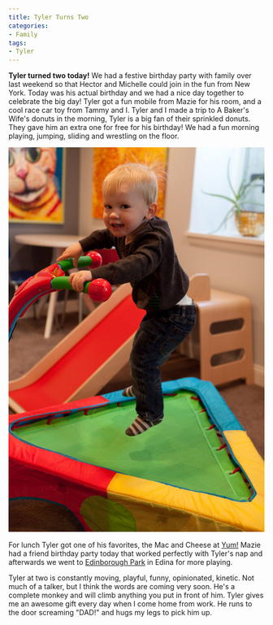 ```yaml
---
title: Tyler Turns Two
categories:
- Family
tags:
- Tyler
---
```


**Tyler turned two today!** We had a festive birthday party with family over last weekend so that Hector and Michelle could join in the fun from New York. Today was his actual birthday and we had a nice day together to celebrate the big day!
Tyler got a fun mobile from Mazie for his room, and a cool race car toy from Tammy and I. Tyler and I made a trip to A Baker's Wife's donuts in the morning, Tyler is a big fan of their sprinkled donuts. They gave him an extra one for free for his birthday! We had a fun morning playing, jumping, sliding and wrestling on the floor.

![Tyler Jumping on Trampoline](/assets/posts/2012/20120212-110816-0001-2.jpg)

For lunch Tyler got one of his favorites, the Mac and Cheese at [Yum!](http://www.yumkitchen.com/) Mazie had a friend birthday party today that worked perfectly with Tyler's nap and afterwards we went to [Edinborough Park](http://edinboroughpark.com/) in Edina for more playing.

Tyler at two is constantly moving, playful, funny, opinionated, kinetic. Not much of a talker, but I think the words are coming very soon. He's a complete monkey and will climb anything you put in front of him. Tyler gives me an awesome gift every day when I come home from work. He runs to the door screaming "DAD!" and hugs my legs to pick him up.
